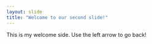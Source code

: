 ```yaml
---
layout: slide
title: "Welcome to our second slide!"
---
```

This is my welcome side.
Use the left arrow to go back!
